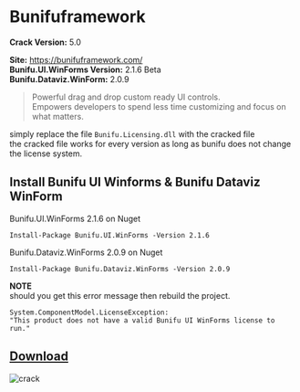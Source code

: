 # Bunifuframework

**Crack Version:**  5.0

**Site:** https://bunifuframework.com/  
**Bunifu.UI.WinForms Version:** 2.1.6 Beta  
**Bunifu.Dataviz.WinForm:** 2.0.9
> Powerful drag and drop custom ready UI controls.   
Empowers developers to spend less time customizing and focus on what matters.

simply replace the file `Bunifu.Licensing.dll` with the cracked file  
the cracked file works for every version as long as bunifu does not change the license system.  

## Install Bunifu UI Winforms & Bunifu Dataviz WinForm
Bunifu.UI.WinForms 2.1.6 on Nuget 
```
Install-Package Bunifu.UI.WinForms -Version 2.1.6
```
Bunifu.Dataviz.WinForms 2.0.9 on Nuget 
```
Install-Package Bunifu.Dataviz.WinForms -Version 2.0.9
```
**NOTE**   
should you get this error message then rebuild the project.
```
System.ComponentModel.LicenseException:  
"This product does not have a valid Bunifu UI WinForms license to run."  
```
## [Download](https://github.com/cydolo/CyberEngineering/releases/tag/Bunifu-5.0)

![crack](https://files.catbox.moe/d1663w.png)

